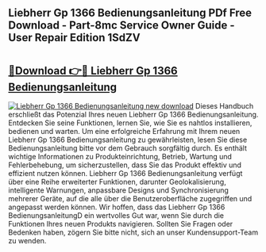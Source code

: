 ## Liebherr Gp 1366 Bedienungsanleitung PDf Free Download - Part-8mc Service Owner Guide - User Repair Edition 1SdZV

# <h2><a href="http://df19qwb.blite.top/?on=Liebherr+Gp+1366+Bedienungsanleitung">🔗Download 👉🔴 Liebherr Gp 1366 Bedienungsanleitung</a></h2>

[![Liebherr Gp 1366 Bedienungsanleitung new download](https://i.imgur.com/lujVjoI.png)](http://df19qwb.blite.top/?on=Liebherr+Gp+1366+Bedienungsanleitung)
Dieses Handbuch erschließt das Potenzial Ihres neuen Liebherr Gp 1366 Bedienungsanleitung. Entdecken Sie seine Funktionen, lernen Sie, wie Sie es nahtlos installieren, bedienen und warten. Um eine erfolgreiche Erfahrung mit Ihrem neuen Liebherr Gp 1366 Bedienungsanleitung zu gewährleisten, lesen Sie diese Bedienungsanleitung bitte vor dem Gebrauch sorgfältig durch. Es enthält wichtige Informationen zu Produkteinrichtung, Betrieb, Wartung und Fehlerbehebung, um sicherzustellen, dass Sie das Produkt effektiv und effizient nutzen können. Liebherr Gp 1366 Bedienungsanleitung verfügt über eine Reihe erweiterter Funktionen, darunter Geolokalisierung, intelligente Warnungen, anpassbare Designs und Synchronisierung mehrerer Geräte, auf die alle über die Benutzeroberfläche zugegriffen und angepasst werden können. Wir hoffen, dass das Liebherr Gp 1366 BedienungsanleitungD ein wertvolles Gut war, wenn Sie durch die Funktionen Ihres neuen Produkts navigieren. Sollten Sie Fragen oder Bedenken haben, zögern Sie bitte nicht, sich an unser Kundensupport-Team zu wenden.
